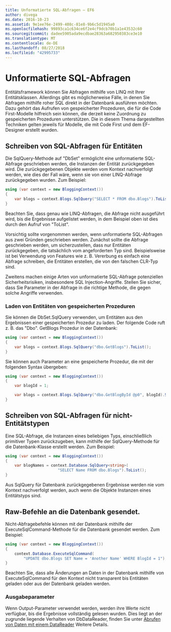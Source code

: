```yaml
---
title: Unformatierte SQL-Abfragen – EF6
author: divega
ms.date: 2016-10-23
ms.assetid: 9e1ee76e-2499-408c-81e8-9b6c5d1945a0
ms.openlocfilehash: 99893ca1c634ce6f2e4cf9dcb70b1a1e43532c60
ms.sourcegitcommit: dadee5905ada9ecdbae28363a682950383ce3e10
ms.translationtype: MT
ms.contentlocale: de-DE
ms.lasthandoff: 08/27/2018
ms.locfileid: "42995733"
---
```

# <a name="raw-sql-queries"></a>Unformatierte SQL-Abfragen
Entitätsframework können Sie Abfragen mithilfe von LINQ mit Ihrer Entitätsklassen. Allerdings gibt es möglicherweise Fälle, in denen Sie Abfragen mithilfe roher SQL direkt in der Datenbank ausführen möchten. Dazu gehört das Aufrufen von gespeicherter Prozeduren, die für die Code First-Modelle hilfreich sein können, die derzeit keine Zuordnung zu gespeicherten Prozeduren unterstützen. Die in diesem Thema dargestellten Techniken gelten jeweils für Modelle, die mit Code First und dem EF-Designer erstellt wurden.  

## <a name="writing-sql-queries-for-entities"></a>Schreiben von SQL-Abfragen für Entitäten  

Die SqlQuery-Methode auf "DbSet" ermöglicht eine unformatierte SQL-Abfrage geschrieben werden, die Instanzen der Entität zurückgegeben wird. Die zurückgegebenen Objekte werden vom Kontext nachverfolgt werden, wie dies der Fall wäre, wenn sie von einer LINQ-Abfrage zurückgegeben wurden. Zum Beispiel:  

``` csharp  
using (var context = new BloggingContext())
{
    var blogs = context.Blogs.SqlQuery("SELECT * FROM dbo.Blogs").ToList();
}
```  

Beachten Sie, dass genau wie LINQ-Abfragen, die Abfrage nicht ausgeführt wird, bis die Ergebnisse aufgelistet werden, in dem Beispiel oben ist dies durch den Aufruf von "ToList".  

Vorsichtig sollte vorgenommen werden, wenn unformatierte SQL-Abfragen aus zwei Gründen geschrieben werden. Zunächst sollte die Abfrage geschrieben werden, um sicherzustellen, dass nur Entitäten zurückgegeben, die tatsächlich vom angeforderten Typ sind. Beispielsweise ist bei Verwendung von Features wie z. B. Vererbung es einfach eine Abfrage schreiben, die Entitäten erstellen, die von den falschen CLR-Typ sind.  

Zweitens machen einige Arten von unformatierte SQL-Abfrage potenziellen Sicherheitsrisiken, insbesondere SQL Injection-Angriffe. Stellen Sie sicher, dass Sie Parameter in der Abfrage in die richtige Methode, die gegen solche Angriffe verwenden.  

### <a name="loading-entities-from-stored-procedures"></a>Laden von Entitäten von gespeicherten Prozeduren  

Sie können die DbSet.SqlQuery verwenden, um Entitäten aus den Ergebnissen einer gespeicherten Prozedur zu laden. Der folgende Code ruft z. B. das "Dbo". GetBlogs Prozedur in der Datenbank:  

``` csharp
using (var context = new BloggingContext())
{
    var blogs = context.Blogs.SqlQuery("dbo.GetBlogs").ToList();
}
```  

Sie können auch Parameter an eine gespeicherte Prozedur, die mit der folgenden Syntax übergeben:  

``` csharp
using (var context = new BloggingContext())
{
    var blogId = 1;

    var blogs = context.Blogs.SqlQuery("dbo.GetBlogById @p0", blogId).Single();
}
```  

## <a name="writing-sql-queries-for-non-entity-types"></a>Schreiben von SQL-Abfragen für nicht-Entitätstypen  

Eine SQL-Abfrage, die Instanzen eines beliebigen Typs, einschließlich primitiver Typen zurückzugeben, kann mithilfe der SqlQuery-Methode für die Datenbank-Klasse erstellt werden. Zum Beispiel:  

``` csharp
using (var context = new BloggingContext())
{
    var blogNames = context.Database.SqlQuery<string>(
                       "SELECT Name FROM dbo.Blogs").ToList();
}
```  

Aus SqlQuery für Datenbank zurückgegebenen Ergebnisse werden nie vom Kontext nachverfolgt werden, auch wenn die Objekte Instanzen eines Entitätstyps sind.  

## <a name="sending-raw-commands-to-the-database"></a>Raw-Befehle an die Datenbank gesendet.  

Nicht-Abfragebefehle können mit der Datenbank mithilfe der ExecuteSqlCommand-Methode für die Datenbank gesendet werden. Zum Beispiel:  

``` csharp
using (var context = new BloggingContext())
{
    context.Database.ExecuteSqlCommand(
        "UPDATE dbo.Blogs SET Name = 'Another Name' WHERE BlogId = 1");
}
```  

Beachten Sie, dass alle Änderungen an Daten in der Datenbank mithilfe von ExecuteSqlCommand für den Kontext nicht transparent bis Entitäten geladen oder aus der Datenbank geladen werden.  

### <a name="output-parameters"></a>Ausgabeparameter  

Wenn Output-Parameter verwendet werden, werden ihre Werte nicht verfügbar, bis die Ergebnisse vollständig gelesen wurden. Dies liegt an der zugrunde liegende Verhalten von DbDataReader, finden Sie unter [Abrufen von Daten mit einem DataReader](http://go.microsoft.com/fwlink/?LinkID=398589) Weitere Details.  
